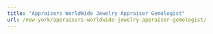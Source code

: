 ```yaml
---
title: "Appraisers WorldWide Jewelry Appraiser Gemologist"
url: /new-york/appraisers-worldwide-jewelry-appraiser-gemologist/
---
```

